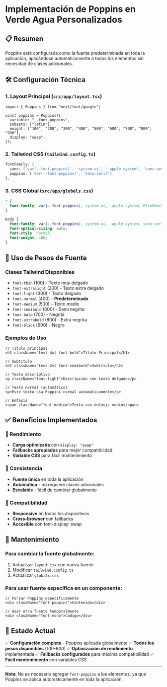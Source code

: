 # Implementación de Poppins en Verde Agua Personalizados

## 📋 Resumen
Poppins está configurada como la fuente predeterminada en toda la aplicación, aplicándose automáticamente a todos los elementos sin necesidad de clases adicionales.

## 🛠️ Configuración Técnica

### 1. Layout Principal (`src/app/layout.tsx`)
```tsx
import { Poppins } from "next/font/google";

const poppins = Poppins({
  variable: "--font-poppins",
  subsets: ["latin"],
  weight: ["100", "200", "300", "400", "500", "600", "700", "800", "900"],
  display: "swap",
});
```

### 2. Tailwind CSS (`tailwind.config.ts`)
```typescript
fontFamily: {
  sans: ['var(--font-poppins)', 'system-ui', '-apple-system', 'sans-serif'],
  poppins: ['var(--font-poppins)', 'sans-serif'],
},
```

### 3. CSS Global (`src/app/globals.css`)
```css
* {
  font-family: var(--font-poppins), system-ui, -apple-system, BlinkMacSystemFont, 'Segoe UI', Roboto, sans-serif;
}

body {
  font-family: var(--font-poppins), system-ui, -apple-system, sans-serif;
  font-optical-sizing: auto;
  font-style: normal;
  font-weight: 400;
}
```

## 🎨 Uso de Pesos de Fuente

### Clases Tailwind Disponibles
- `font-thin` (100) - Texto muy delgado
- `font-extralight` (200) - Texto extra delgado
- `font-light` (300) - Texto delgado
- `font-normal` (400) - **Predeterminado**
- `font-medium` (500) - Texto medio
- `font-semibold` (600) - Semi negrita
- `font-bold` (700) - Negrita
- `font-extrabold` (800) - Extra negrita
- `font-black` (900) - Negro

### Ejemplos de Uso
```tsx
// Título principal
<h1 className="text-4xl font-bold">Título Principal</h1>

// Subtítulo
<h2 className="text-2xl font-semibold">Subtítulo</h2>

// Texto descriptivo
<p className="font-light">Descripción con texto delgado</p>

// Texto normal (automático)
<p>Este texto usa Poppins normal automáticamente</p>

// Énfasis
<span className="font-medium">Texto con énfasis medio</span>
```

## ✅ Beneficios Implementados

### 🚀 Rendimiento
- **Carga optimizada** con `display: "swap"`
- **Fallbacks apropiados** para mejor compatibilidad
- **Variable CSS** para fácil mantenimiento

### 🎯 Consistencia
- **Fuente única** en toda la aplicación
- **Automática** - no requiere clases adicionales
- **Escalable** - fácil de cambiar globalmente

### 📱 Compatibilidad
- **Responsive** en todos los dispositivos
- **Cross-browser** con fallbacks
- **Accesible** con font-display: swap

## 🔧 Mantenimiento

### Para cambiar la fuente globalmente:
1. Actualizar `layout.tsx` con nueva fuente
2. Modificar `tailwind.config.ts`
3. Actualizar `globals.css`

### Para usar fuente específica en un componente:
```tsx
// Forzar Poppins específicamente
<div className="font-poppins">Contenido</div>

// Usar otra fuente temporalmente
<div className="font-mono">Código</div>
```

## 📍 Estado Actual

✅ **Configuración completa** - Poppins aplicada globalmente
✅ **Todos los pesos disponibles** (100-900)
✅ **Optimización de rendimiento** implementada
✅ **Fallbacks configurados** para máxima compatibilidad
✅ **Fácil mantenimiento** con variables CSS

---

**Nota**: No es necesario agregar `font-poppins` a los elementos, ya que Poppins se aplica automáticamente en toda la aplicación.
